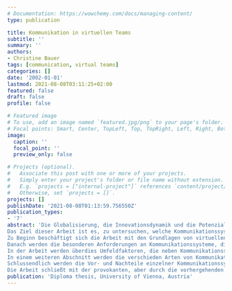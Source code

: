 ```yaml
---
# Documentation: https://wowchemy.com/docs/managing-content/
type: publication

title: Kommunikation in virtuellen Teams
subtitle: ''
summary: ''
authors:
- Christine Bauer
tags: [communication, virtual teams]
categories: []
date: '2002-01-01'
lastmod: 2021-08-08T03:11:25+02:00
featured: false
draft: false
profile: false

# Featured image
# To use, add an image named `featured.jpg/png` to your page's folder.
# Focal points: Smart, Center, TopLeft, Top, TopRight, Left, Right, BottomLeft, Bottom, BottomRight.
image:
  caption: ''
  focal_point: ''
  preview_only: false

# Projects (optional).
#   Associate this post with one or more of your projects.
#   Simply enter your project's folder or file name without extension.
#   E.g. `projects = ["internal-project"]` references `content/project/deep-learning/index.md`.
#   Otherwise, set `projects = []`.
projects: []
publishDate: '2021-08-08T01:13:59.756550Z'
publication_types:
- '7'
abstract: 'Die Globalisierung, die Innovationsdynamik und die Potenziale der Informations- und Kommunikationstechnologien haben neue Rahmenbedingungen geschaffen, die es erlauben, Raum und Zeit zu überwinden. Dadurch ist eine neue Form der Kleingruppe möglich geworden – das virtuelle Team.
Das Ziel dieser Arbeit ist es, zu untersuchen, welche Kommunikationssysteme zur Unterstützung von Kommunikationsprozessen in virtuellen Teams geeignet sind. Dabei werden zuerst Anforderungen an Systeme definiert, die sich aus dem spezifischen Kontext, in dem virtuelle Teams arbeiten, ergeben. Anschließend werden verschiedene Kommunikationsarten anhand dieser Anforderungen beurteilt und schlussendlich die Effizienz verschiedenen Kommunikationssysteme (die eben ganz bestimmte Kommunikationsarten unterstützen) bezüglich Ihrer Unterstützungsfunktion für virtuelle Teams bewertet.
Zu Beginn beschäftigt sich die Arbeit mit den Grundlagen von virtuellen Teams einerseits und mit Kommunikation andererseits.
Danach werden die besonderen Anforderungen an Kommunikationssysteme, die sich aus der spezifischen Situation von virtuellen Teams ergeben (das sind im Wesentlichen reduzierter physischer, sozialer und zeitlicher Kontext von Interaktionen), abgeleitet. Dabei wird zwischen allgemeinen, aufgabenbezogenen und sozialbezogenen Anforderungen unterschieden. Dieser umfassende Beurteilungskatalog für Kommunikationssysteme zieht unterschiedliche Betrachtungsweisen und Resultate aus verschiedensten Forschungsrichtungen ein.
In der Arbeit werden überdies Umfeldfaktoren, die neben Kommunikationssystemen ebenfalls die Effizienz von Kommunikation beeinflussen können, in der Arbeit behandelt. Hierbei wird auf den Grad der Anonymität, die Vermittlung von physischem Kontext, die Erfahrung mit Kommunikationssystemen bzw. die Akzeptanz dieser Technologien eingegangen.
In einem weiteren Abschnitt werden die verschieden Arten von Kommunikation diskutiert. Hier wird zwischen synchroner und asynchroner, zwischen mündlicher und schriftlicher sowie zwischen Face-to-Face- und computervermittelter Kommunikation unterschieden. Zur Beurteilung der Kommunikationsarten werden die zuvor erarbeiteten Kriterien herangezogen. Die Beurteilung wird mit Literatur aus verschiedensten Forschungsrichtungen untermauert. 
Schlussendlich werden die Vor- und Nachteile einzelner Kommunikationssysteme (Face-to-Face, E-mail, Videokonferenz, Realtime Chat) für virtuelle Teams beurteilt, wobei auch der Einfluss von Umfeldfaktoren in der Diskussion berücksichtigt wird. Die Beurteilung orientiert sich and der zuvor entwickelten Struktur (Bewertungsmatrix).
Die Arbeit schließt mit der provokanten, aber durch die vorhergehenden Überlegungen gut begründete These, dass Face-to-Face-Situationen nicht unbedingt die optimale Voraussetzung für effiziente Kommunikation darstellt und dass virtuelle Teams in Kommunikationsprozessen durch den Einsatz von spezifischen Kommunikationssystemen die Effizienz konventioneller Teams übertreffen können.'
publication: 'Diploma thesis, University of Vienna, Austria'
---
```

